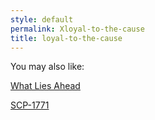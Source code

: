 ```yaml
---
style: default
permalink: Xloyal-to-the-cause
title: loyal-to-the-cause
---
```

You may also like:

[What Lies Ahead](http://scp-wiki.net/what-lies-ahead)

[SCP-1771](http://scp-wiki.net/scp-1771)
